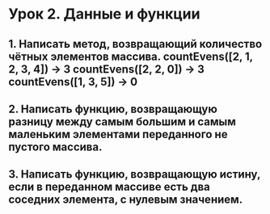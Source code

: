 # Урок 2. Данные и функции
## 1. Написать метод, возвращающий количество чётных элементов массива. countEvens([2, 1, 2, 3, 4]) → 3 countEvens([2, 2, 0]) → 3 countEvens([1, 3, 5]) → 0
## 2. Написать функцию, возвращающую разницу между самым большим и самым маленьким элементами переданного не пустого массива.
## 3. Написать функцию, возвращающую истину, если в переданном массиве есть два соседних элемента, с нулевым значением.